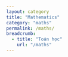 ```yaml
---
layout: category
title: "Mathematics"
category: "maths"
permalink: /maths/
breadcrumb:
  - title: "Toán học"
    url: "/maths"
---
```

